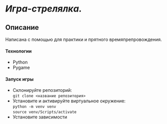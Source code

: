 # **_Игра-стрелялка._** 

## Описание

Написана с помощью для практики и прятного времяпрепровождения.

#### Технологии

- Python
- Pygame

#### Запуск игры

- Склонируйте репозиторий:  
``` git clone <название репозитория> ```
- Установите и активируйте виртуальное окружение:  
``` python -m venv venv ```  
``` source venv/Scripts/activate ``` 
- Установите зависимости   

